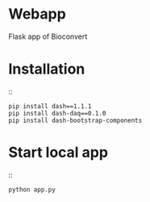 # Webapp
Flask app of Bioconvert


# Installation

::

    pip install dash==1.1.1
    pip install dash-daq==0.1.0
    pip install dash-bootstrap-components


# Start local app


::

    python app.py
